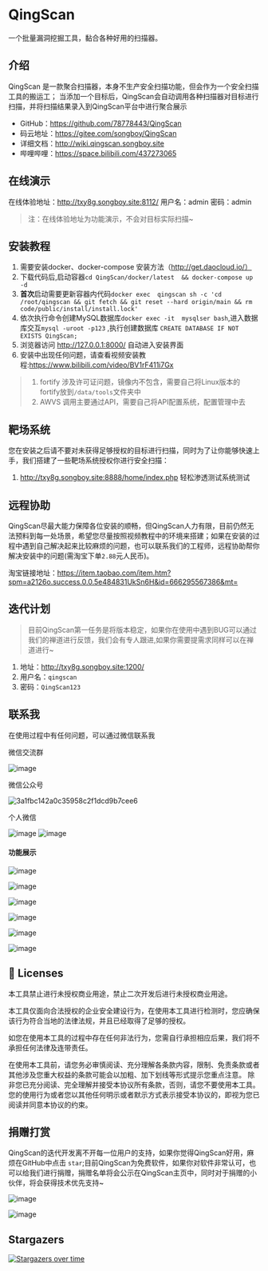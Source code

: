 # QingScan
一个批量漏洞挖掘工具，黏合各种好用的扫描器。

## 介绍

QingScan 是一款聚合扫描器，本身不生产安全扫描功能，但会作为一个安全扫描工具的搬运工； 当添加一个目标后，QingScan会自动调用各种扫描器对目标进行扫描，并将扫描结果录入到QingScan平台中进行聚合展示

- GitHub：https://github.com/78778443/QingScan
- 码云地址：https://gitee.com/songboy/QingScan
- 详细文档：http://wiki.qingscan.songboy.site
- 哔哩哔哩：https://space.bilibili.com/437273065


## 在线演示
在线体验地址：http://txy8g.songboy.site:8112/
用户名：admin   密码：admin
> 注：在线体验地址为功能演示，不会对目标实际扫描~

## 安装教程

1. 需要安装docker、docker-compose 安装方法（http://get.daocloud.io/）
2. 下载代码后,启动容器`cd QingScan/docker/latest  && docker-compose up -d `
2. <b>首次</b>启动需要更新容器内代码`docker exec  qingscan sh -c 'cd /root/qingscan && git fetch && git reset --hard origin/main && rm code/public/install/install.lock' `
3. 依次执行命令创建MySQL数据库`docker exec -it  mysqlser bash`,进入数据库交互`mysql -uroot -p123` ,执行创建数据库 `CREATE DATABASE IF NOT EXISTS QingScan;`
4. 浏览器访问  http://127.0.0.1:8000/ 自动进入安装界面
5. 安装中出现任何问题，请查看视频安装教程:https://www.bilibili.com/video/BV1rF411i7Gx

> 1. fortify 涉及许可证问题，镜像内不包含，需要自己将Linux版本的fortify放到`/data/tools`文件夹中
> 2. AWVS 调用主要通过API，需要自己将API配置系统，配置管理中去

## 靶场系统

您在安装之后请不要对未获得足够授权的目标进行扫描，同时为了让你能够快速上手，我们搭建了一些靶场系统授权你进行安全扫描：
1. http://txy8g.songboy.site:8888/home/index.php  轻松渗透测试系统测试

## 远程协助

QingScan尽最大能力保障各位安装的顺畅，但QingScan人力有限，目前仍然无法预料到每一处场景，希望您尽量按照视频教程中的环境来搭建；如果在安装的过程中遇到自己解决起来比较麻烦的问题，也可以联系我们的工程师，远程协助帮你解决安装中的问题(需淘宝下单`2.88`元人民币)。

淘宝链接地址：https://item.taobao.com/item.htm?spm=a2126o.success.0.0.5e484831UkSn6H&id=666295567386&mt=    

## 迭代计划

> 目前QingScan第一任务是将版本稳定，如果你在使用中遇到BUG可以通过我们的禅道进行反馈，我们会有专人跟进,如果你需要提需求同样可以在禅道进行~
1. 地址：http://txy8g.songboy.site:1200/   
2. 用户名：`qingscan`   
3. 密码：`QingScan123`


## 联系我

在使用过程中有任何问题，可以通过微信联系我

微信交流群

![image](https://user-images.githubusercontent.com/8509054/147884973-8d974aef-6bdf-4669-93c3-e6e83a226b6f.png)


微信公众号

![3a1fbc142a0c35958c2f1dcd9b7cee6](https://user-images.githubusercontent.com/8509054/147898310-bf06e599-16ed-4869-9559-22f7f109a778.jpg)




个人微信

![image](https://user-images.githubusercontent.com/8509054/147581390-1948bc43-1de1-4404-ac9d-b0455d53c4d1.png)
![image](https://user-images.githubusercontent.com/8509054/146304488-6f48260f-af5a-4071-91be-6fc718fce551.png)


#### 功能展示
![image](https://user-images.githubusercontent.com/8509054/143174877-879408de-e594-4508-aa7c-b2fe095382cb.png)

![image](https://user-images.githubusercontent.com/8509054/143174979-f93bab2f-1506-4b01-9a2c-888a1c377478.png)

![image](https://user-images.githubusercontent.com/8509054/143175009-ceb5e762-4770-469e-827d-82937550d3a6.png)


![image](https://user-images.githubusercontent.com/8509054/143175022-d7821199-ef11-4f5d-a7ac-76003bd3074f.png)

![image](https://user-images.githubusercontent.com/8509054/143175091-91d04fea-0fa7-45ad-8f39-d8d77f816cbf.png)


![image](https://user-images.githubusercontent.com/8509054/143175157-0934560b-5ed2-4ce8-bc9b-9faff19e3517.png)

## 📑 Licenses
本工具禁止进行未授权商业用途，禁止二次开发后进行未授权商业用途。

本工具仅面向合法授权的企业安全建设行为，在使用本工具进行检测时，您应确保该行为符合当地的法律法规，并且已经取得了足够的授权。

如您在使用本工具的过程中存在任何非法行为，您需自行承担相应后果，我们将不承担任何法律及连带责任。

在使用本工具前，请您务必审慎阅读、充分理解各条款内容，限制、免责条款或者其他涉及您重大权益的条款可能会以加粗、加下划线等形式提示您重点注意。 除非您已充分阅读、完全理解并接受本协议所有条款，否则，请您不要使用本工具。您的使用行为或者您以其他任何明示或者默示方式表示接受本协议的，即视为您已阅读并同意本协议的约束。  

## 捐赠打赏

QingScan的迭代开发离不开每一位用户的支持，如果你觉得QingScan好用，麻烦在GitHub中点击 `star`;目前QingScan为免费软件，如果你对软件非常认可，也可以给我们进行捐赠，捐赠名单将会公示在QingScan主页中，同时对于捐赠的小伙伴，将会获得技术优先支持~

![image](https://user-images.githubusercontent.com/8509054/146757977-863d6d0d-45ae-4938-b238-be0d68c70570.png)

![image](https://user-images.githubusercontent.com/8509054/146758011-07c9fd4b-503f-4ad1-9a69-2393cbf7dcf9.png)

## Stargazers

[![Stargazers over time](https://starchart.cc/78778443/QingScan.svg?v211231)](https://github.com/78778443/QingScan)
